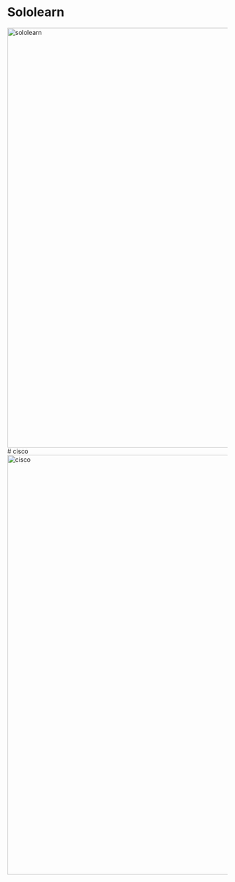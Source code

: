 # Sololearn
<img width="960" alt="sololearn" src="https://user-images.githubusercontent.com/59719836/154543761-3b08d76e-0878-44b1-992c-5b5b6f6c7de9.png">
# cisco
<img width="960" alt="cisco" src="https://user-images.githubusercontent.com/59719836/154550761-18691c45-ed3b-49c1-a644-1f03788e3d62.png">
